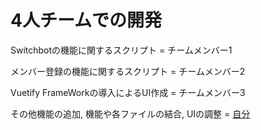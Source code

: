 # 4人チームでの開発

Switchbotの機能に関するスクリプト = チームメンバー1

メンバー登録の機能に関するスクリプト = チームメンバー2

Vuetify FrameWorkの導入によるUI作成 = チームメンバー3

その他機能の追加, 機能や各ファイルの結合, UIの調整 = [自分](https://github.com/Eztas)
